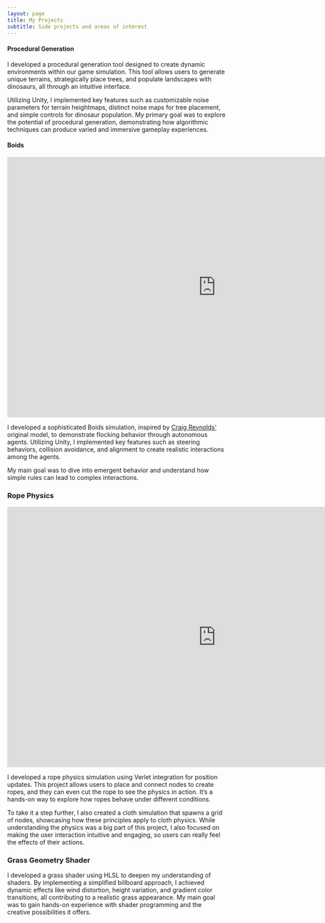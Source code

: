 ```yaml
---
layout: page
title: My Projects
subtitle: Side projects and areas of interest
---
```


#### Procedural Generation

I developed a procedural generation tool designed to create dynamic environments within our game simulation. This tool allows users to generate unique terrains, strategically place trees, and populate landscapes with dinosaurs, all through an intuitive interface.

Utilizing Unity, I implemented key features such as customizable noise parameters for terrain heightmaps, distinct noise maps for tree placement, and simple controls for dinosaur population. My primary goal was to explore the potential of procedural generation, demonstrating how algorithmic techniques can produce varied and immersive gameplay experiences.

#### Boids

<div style="position: relative; width: 960px; height: 600px;">
  <iframe src="https://ryggy.github.io/assets/BoidsWebGL/index.html" width="100%" height="100%" frameborder="0" style="position: absolute; top: 0; left: 0;" scrolling="no" allowfullscreen></iframe>
</div>

I developed a sophisticated Boids simulation, inspired by [Craig Reynolds'](http://www.red3d.com/cwr/boids/) original model, to demonstrate flocking behavior through autonomous agents. Utilizing Unity, I implemented key features such as steering behaviors, collision avoidance, and alignment to create realistic interactions among the agents.

My main goal was to dive into emergent behavior and understand how simple rules can lead to complex interactions.

### Rope Physics

<div style="position: relative; width: 960px; height: 600px;">
  <iframe src="https://ryggy.github.io/assets/RopeWebGL/index.html" width="100%" height="100%" frameborder="0" style="position: absolute; top: 0; left: 0;" scrolling="no" allowfullscreen></iframe>
</div>

I developed a rope physics simulation using Verlet integration for position updates. This project allows users to place and connect nodes to create ropes, and they can even cut the rope to see the physics in action. It’s a hands-on way to explore how ropes behave under different conditions.

To take it a step further, I also created a cloth simulation that spawns a grid of nodes, showcasing how these principles apply to cloth physics. While understanding the physics was a big part of this project, I also focused on making the user interaction intuitive and engaging, so users can really feel the effects of their actions.

### Grass Geometry Shader


I developed a grass shader using HLSL to deepen my understanding of shaders. By implementing a simplified billboard approach, I achieved dynamic effects like wind distortion, height variation, and gradient color transitions, all contributing to a realistic grass appearance. My main goal was to gain hands-on experience with shader programming and the creative possibilities it offers.




